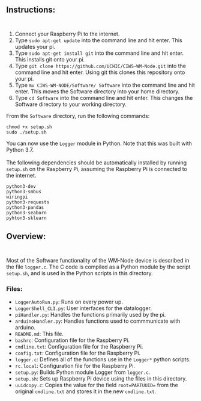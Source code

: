 ## Instructions:</br></br>
1. Connect your Raspberry Pi to the internet. 
2. Type `sudo apt-get update` into the command line and hit enter. This updates your pi.
3. Type `sudo apt-get install git` into the command line and hit enter. This installs git onto your pi.
4. Type `git clone https://github.com/UCHIC/CIWS-WM-Node.git` into the command line and hit enter. Using git this clones this repository onto your pi.
5. Type `mv CIWS-WM-NODE/Software/ Software` into the command line and hit enter. This moves the Software directory into your home directory.
6. Type `cd Software` into the command line and hit enter. This changes the Software directory to your working directory.

From the `Software` directory, run the following commands:
```
chmod +x setup.sh
sudo ./setup.sh
```
You can now use the `Logger` module in Python. Note that this was built with Python 3.7.</br></br>
The following dependencies should be automatically installed by running `setup.sh` on the Raspberry Pi, assuming the Raspberry Pi is connected to the internet.
```
python3-dev
python3-smbus
wiringpi
python3-requests
python3-pandas
python3-seaborn
pyhton3-sklearn
```
## Overview:</br></br>
Most of the Software functionality of the WM-Node device is described in the file `logger.c`. The C code is compiled as a Python module by the script `setup.sh`, and is used in the Python scripts in this directory.

### Files:
- `LoggerAutoRun.py`: Runs on every power up.
- `LoggerShell_CLI.py`: User interfaces for the datalogger.
- `piHandler.py`: Handles the functions primarily used by the pi.
- `arduinoHandler.py`: Handles functions used to commmunicate with arduino.
- `README.md`: This file.
- `bashrc`: Configuration file for the Raspberry Pi.
- `cmdline.txt`: Configuration file for the Raspberry Pi.
- `config.txt`: Configuration file for the Raspberry Pi.
- `logger.c`: Defines all of the functions use in the `Logger*` python scripts.
- `rc.local`: Configuration file for the Raspberry Pi.
- `setup.py`: Builds Python module Logger from `logger.c`.
- `setup.sh`: Sets up Raspberry Pi device using the files in this directory.
- `uuidcopy.c`: Copies the value for the field `root=PARTUUID=` from the original `cmdline.txt` and stores it in the new `cmdline.txt`.
